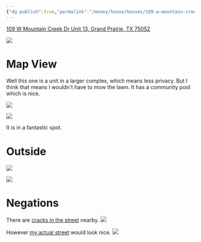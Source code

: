 ```yaml
---
{"dg-publish":true,"permalink":"/money/house/houses/109-w-mountain-creek-dr-unit-13-grand-prairie-tx-75052/","tags":["homes2023"],"created":"Jun 12, 2023, 11:05 PM"}
---
```



[109 W Mountain Creek Dr Unit 13, Grand Prairie, TX 75052](https://www.homes.com/property/109-w-mountain-creek-dr-grand-prairie-tx-unit-13/kr1f44nhk99k0/)

![](https://images.homes.com/listings/210/2803081423-336532351-original.jpg)

# Map View

Well this one is a unit in a larger complex, which means less privacy. But I think that means I wouldn't have to mow the lawn. It has a community pool which is nice.

![](https://i.imgur.com/OxtcYFv.png)

![](https://i.imgur.com/AFKFZo4.png)

It is in a fantastic spot.

# Outside

![](https://images.homes.com/listings/210/2054081423-336532351-original.jpg)

![](https://i.imgur.com/og3aga3.png)

# Negations

There are [cracks in the street](https://www.google.com/maps/@32.6959982,-96.9881054,3a,75y,218.61h,77.89t/data=!3m6!1e1!3m4!1sC68Y_9BnAcZ-XxAwe3nPJQ!2e0!7i16384!8i8192!5m2!1e3!1e4?entry=ttu) nearby.
![](https://i.imgur.com/wX2BT9j.png)

However [my actual street](https://www.google.com/maps/@32.6969496,-96.9891118,3a,24.9y,203.1h,88.31t/data=!3m6!1e1!3m4!1s9YurOdIZJ6TZtOGKf6yfsA!2e0!7i16384!8i8192!5m2!1e3!1e4?entry=ttu) would look nice.
![](https://i.imgur.com/e6XxRWP.png)
